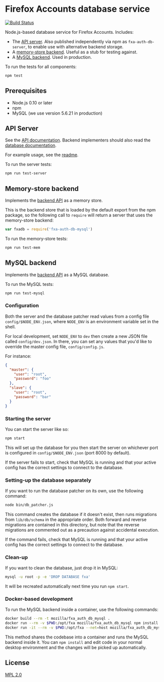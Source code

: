 # Firefox Accounts database service

[![Build Status][ci-status-icon]][ci-status]

Node.js-based database service
for Firefox Accounts.
Includes:

* The [API server](#api-server).
  Also published independently
  via npm as `fxa-auth-db-server`,
  to enable use with
  alternative backend storage.
* A [memory-store backend](#memory-store-backend).
  Useful as a stub
  for testing against.
* A [MySQL backend](#mysql-backend).
  Used in production.

To run the tests
for all components:

```sh
npm test
```

## Prerequisites

* Node.js 0.10 or later
* npm
* MySQL (we use version 5.6.21 in production)

## API Server

See the [API documentation][apidocs].
Backend implementers should also read
the [database documentation][dbdocs].

For example usage,
see the [readme][server-readme].

To run the server tests:

```sh
npm run test-server
```

## Memory-store backend

Implements the [backend API][dbdocs]
as a memory store.

This is the backend store
that is loaded by the default export
from the npm package,
so the following call to `require`
will return a server
that uses the memory-store backend:

```js
var fxadb = require('fxa-auth-db-mysql')
```

To run the memory-store tests:

```sh
npm run test-mem
```

## MySQL backend

Implements the [backend API][dbdocs]
as a MySQL database.

To run the MySQL tests:

```sh
npm run test-mysql
```

### Configuration

Both the server
and the database patcher
read values from a config file
`config/$NODE_ENV.json`,
where `NODE_ENV` is an environment variable
set in the shell.

For local development,
set `NODE_ENV` to `dev`
then create a new JSON file
called `config/dev.json`.
In there,
you can set any values
that you'd like to override
the master config file,
`config/config.js`.

For instance:

```json
{
  "master": {
    "user": "root",
    "password": "foo"
  },
  "slave": {
    "user": "root",
    "password": "bar"
  }
}
```

### Starting the server

You can start the server like so:

```sh
npm start
```

This will set up the database for you
then start the server on whichever port
is configured in `config/$NODE_ENV.json`
(port 8000 by default).

If the server fails to start,
check that MySQL is running
and that your active config
has the correct settings
to connect to the database.

### Setting-up the database separately

If you want to run
the database patcher on its own,
use the following command:

```sh
node bin/db_patcher.js
```

This command creates the database
if it doesn't exist,
then runs migrations
from `lib/db/schema`
in the appropriate order.
Both forward and reverse migrations
are contained in this directory,
but note that the reverse migrations
are commented out
as a precaution against
accidental execution.

If the command fails,
check that MySQL is running
and that your active config
has the correct settings
to connect to the database.

### Clean-up

If you want to clean the database,
just drop it in MySQL:

```sh
mysql -u root -p -e 'DROP DATABASE fxa'
```

It will be recreated automatically
next time you run `npm start`.

### Docker-based development

To run the MySQL backend
inside a container,
use the following commands:

```sh
docker build --rm -t mozilla/fxa_auth_db_mysql .
docker run --rm -v $PWD:/opt/fxa mozilla/fxa_auth_db_mysql npm install
docker run -it --rm -v $PWD:/opt/fxa --net=host mozilla/fxa_auth_db_mysql
```

This method shares the codebase
into a container
and runs the MySQL backend inside it.
You can `npm install`
and edit code
in your normal desktop environment
and the changes will be picked up automatically.

## License

[MPL 2.0][license]

[ci-status-icon]: https://travis-ci.org/mozilla/fxa-auth-db-mysql.svg?branch=master
[ci-status]: https://travis-ci.org/mozilla/fxa-auth-db-mysql
[apidocs]: fxa-auth-db-server/docs/API.md
[dbdocs]: docs/API.md
[server-readme]: fxa-auth-db-server/README.md
[license]: LICENSE

